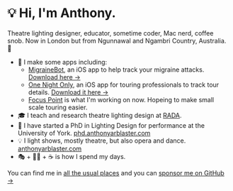 # 💡 Hi, I'm Anthony.
Theatre lighting designer, educator, sometime coder, Mac nerd, coffee snob. Now in London but from Ngunnawal and Ngambri Country, Australia. 🐨

* 🤖 I make some apps including:
	* [MigraineBot](https://codebyanthony.com/migrainebot), an iOS app to help track your migraine attacks. [Download here →](https://apple.co/3eIpkY1)
	* [One Night Only](https://codebyanthony.com/onenightonly), an iOS app for touring professionals to track tour details. [Download it here →](https://apple.co/3zepvDU)
 	* [Focus Point](https://codebyanthony.com/focuspoint) is what I'm working on now. Hopeing to make small scale touring easier.
* 🎓 I teach and research theatre lighting design at [RADA](https://www.rada.ac.uk/about-us/technical-theatre-arts-teaching-staff/anthony-arblaster/).
* 🤔 I have started a PhD in Lighting Design for performance at the University of York. [phd.anthonyarblaster.com](https://phd.anthonyarblaster.com)
* 💡 I light shows, mostly theatre, but also opera and dance. [anthonyarblaster.com](https://anthonyarblaster.com)
* 🎭 + 🧑‍💻 + ☕ is how I spend my days.

You can find me in [all the usual places](https://anthonyarblaster.com/linktree) and you can [sponsor me on GitHub →](https://github.com/sponsors/aarblaster)


